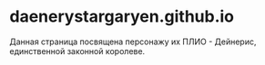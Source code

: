# daenerystargaryen.github.io
Данная страница посвящена персонажу их ПЛИО - Дейнерис, единственной законной королеве. 
